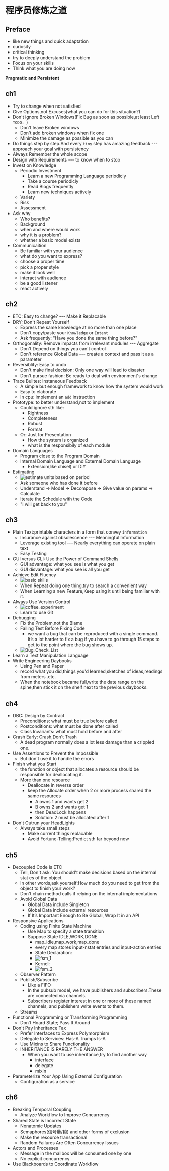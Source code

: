 # 程序员修炼之道
## Preface
- like new things and quick adaptation
- curiosity
- critical thinking
- try to deeply understand the problem
- Focus on your skills
- Think what you are doing now

**Pragmatic and Persistent**
## ch1

- Try to change when not satisfied
- Give Options,not Excuses(what you can do for this situation?)
- Don't ignore Broken Windows(Fix Bug as soon as possible,at least Left `TODO: `)
  - Don't leave Broken windows
  - Don't add broken windows when fix one
  - Minimize the damage as possible as you can
- Do things step by step.And every `tiny` step has amazing feedback --- approach your goal with persistency
- Always Remember the whole scope
- Design with Requirements --- to know when to stop
- Invest on Knowledge
  - Periodic Investment
    - Learn a new Programming Language periodicly
    - Take a course periodicly
    - Read Blogs frequently
    - Learn new techniques actively
  - Variety
  - Risk
  - Assessment
- Ask why
  - Who benefits?
  - Background
  - when and where would work
  - why it is a problem?
  - whether a basic model exists
- Communicaition
  - Be familiar with your audience
  - what do you want to express?
  - choose a proper time
  - pick a proper style
  - make it look well
  - interact with audience
  - be a good listener
  - react actively

## ch2
- ETC: Easy to change? --- Make it Replacable
- DRY: Don't Repeat Yourself
  - Express the same knowledge at no more than one place
  - Don't copy/paste your `Knowledge` or `Intent`
  - Ask frequently: "Have you done the same thing before?"
- Orthogonality: Remove impacts from irrelevant modules --- Aggregate
  - Don't Depend on things you can't control
  - Don't reference Global Data --- create a context and pass it as a parameter
- Reversiblity: Easy to undo
  - Don't make final decision: Only one way will lead to disaster
  - Don't pursue fashion: Be ready to deal with environment's change
- Trace Bulltes: Instaneous Feedback
  - A simple but enough framework to know how the system would work
  - Easy to elaborate 
  - In cpu: implement an `add` instruction
- Prototype: to better understand,not to implement
  - Could ignore sth like:
    - Rightness
    - Completeness
    - Robust
    - Format
  - Or: Just for Presentation
    - How the system is organized
    - what is the responsibily of each module
- Domain Languages
  - Program close to the Program Domain
  - Internal Domain Language and External Domain Language
    - Extension(like chisel) or DIY
- Estimating
  - ![estimate units based on period](./figure/prag_1.png)
  - Ask someone who has done it before
  - Understand -> Model -> Decompose -> Give value on params -> Calculate
  - Iterate the Schedule with the Code
  - "I will get back to you"

## ch3
- Plain Text:printable characters in a form that convey `information`
  -  Insurance against obsolescence --- Meaningful Information
  -  Leverage existing tool --- Nearly everything can operate on plain text
  -  Easy Testing
-  GUI versus CLI: Use the Power of Command Shells
   -  GUI advantage: what you see is what you get
   -  GUI disvantage: what you see is all you get
-  Achieve Edit Fluency
   -  ![basic skills](./figure/prag/prag_2.png)
   -  When Repeat doing one thing,try to search a convenient way
   -  When Learning a new Feature,Keep using it until being familiar with it.
-  Always Use Version Control
   -  ![coffee_experiment](./figure/prag/prag_3.png)
   -  Learn to use Git
-  Debugging
   -  Fix the Problem,not the Blame
   -  Failing Test Before Fixing Code
      -  we want a bug that can be reproduced with a single command. It’s a lot harder to fix a bug if you have to go through 15 steps to get to the point where the bug shows up.
   -  ![Bug_Check_List](./figure/prag/prag_4.png)
-  Learn a Text Manipulation Language
-  Write Engineering Daybooks
   -  Using Pen and Paper
   -  record what you did,things you'd learned,sketches of ideas,readings from meters .etc.
   -  When the notebook became full,write the date range on the spine,then stick it on the shelf next to the previous daybooks.
## ch4
- DBC: Design by Contract
  - Preconditions: what must be true before called
  - Postconditions: what must be done after called
  - Class Invariants: what must hold before and after
- Crash Early: Crash,Don't Trash
  - A dead program normally does a lot less damage than a crippled one.
- Use Assertions to Prevent the Impossible
  - But don't use it to handle the errors
- Finish what you Start
  -  the function or object that allocates a resource should be responsible for deallocating it.
  -  More than one resource
     -  Deallocate in reverse order
     -  keep the Allocate order when 2 or more process shared the same resources
        -  A owns 1 and wants get 2
        -  B owns 2 and wants get 1
        -  then DeadLock happens
        -  Solution: 2 must be allocated after 1
-  Don't Outrun your HeadLights
   -  Always take small steps
      -  Make current things replacable
      -  Avoid Fortune-Telling:Predict sth far beyond now

## ch5
- Decoupled Code is ETC
  - Tell, Don't ask: You should't make decisions based on the internal stat es of the object
  - In other words,ask yourself:How much do you need to get from the object to finish your work?
  - Don't chain method calls if relying on the internal implementations
  - Avoid Global Data
    - Global Data include Singleton
    - Global Data include external resources
    -  If It’s Important Enough to Be Global, Wrap It in an API
-  Responsive Applications
   -  Coding using Finite State Machine
      -  Use Map to specify a state transition
      -  Suppose State IDLE,WORK,DONE
         -  map_idle,map_work,map_done
         -  every map stores input-nstat entries and input-action entries
         -  State Declaration:
         -  ![fsm_1](./figure/prag/prag_fsm1.png)
         -  Kernel:
         -  ![fsm_2](./figure/prag/prag_fsm2.png)
   -  Observer Pattern
   -  Publish/Subscribe
      -  Like a FIFO
      -  In the pubsub model, we have publishers and subscribers.These are connected via channels.
      -  Subscribers register interest in one or more of these named channels, and publishers write events to them.
   -  Streams
-  Functional Programming or Transforming Programming
   -  Don’t Hoard State; Pass It Around
-  Don't Pay Inheritance Tax
   -  Prefer Interfaces to Express Polymorphism
   -  Delegate to Services: Has-A Trumps Is-A
   -  Use Mixins to Share Functionality
   -  INHERITANCE IS RARELY THE ANSWER
      -  When you want to use inheritance,try to find another way
         -  interface
         -  delegate
         -  mixin
-   Parameterize Your App Using External Configuration
    -   Configuration as a service
  
## ch6
- Breaking Temporal Coupling
  -  Analyze Workflow to Improve Concurrency
-  Shared State is Incorrect State
   -  Nonatomic Updates
   -  Semaphores(信号量/锁) and other forms of exclusion
   -  Make the resource transactional
   -  Random Failures Are Often Concurrency Issues
-  Actors and Processes
   -  Message in the mailbox will be consumed one by one
   -  No explicit concurrency
-  Use Blackboards to Coordinate Workflow